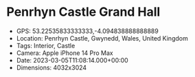# Penrhyn Castle Grand Hall

- GPS: 53.22535833333333,-4.094838888888889
- Location: Penrhyn Castle, Gwynedd, Wales, United Kingdom
- Tags: Interior, Castle
- Camera: Apple iPhone 14 Pro Max
- Date: 2023-03-05T11:08:14.000+00:00
- Dimensions: 4032x3024
